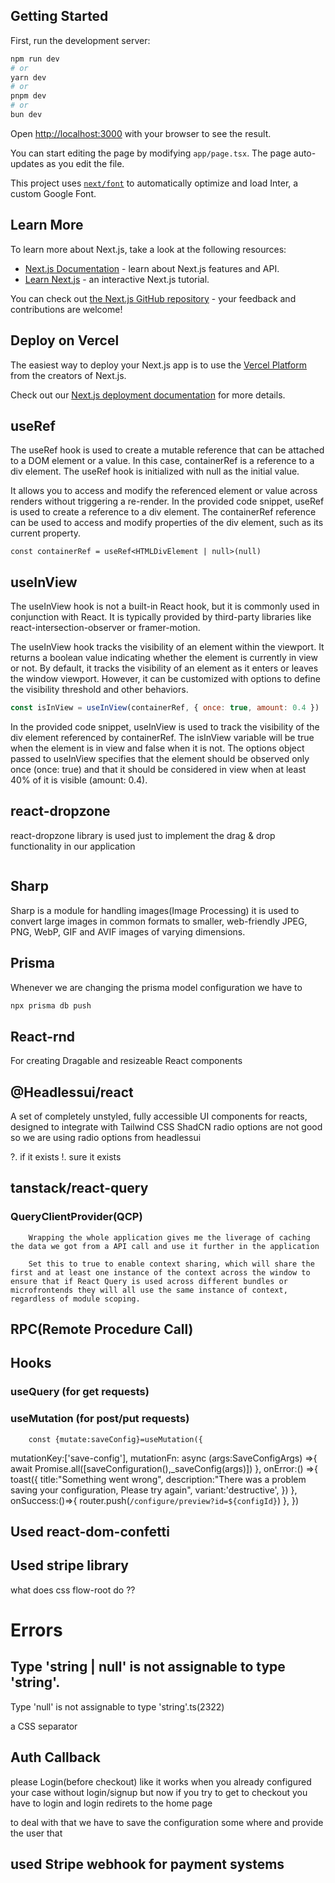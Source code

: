 ## Getting Started

First, run the development server:

```bash
npm run dev
# or
yarn dev
# or
pnpm dev
# or
bun dev
```

Open [http://localhost:3000](http://localhost:3000) with your browser to see the result.

You can start editing the page by modifying `app/page.tsx`. The page auto-updates as you edit the file.

This project uses [`next/font`](https://nextjs.org/docs/basic-features/font-optimization) to automatically optimize and load Inter, a custom Google Font.

## Learn More

To learn more about Next.js, take a look at the following resources:

- [Next.js Documentation](https://nextjs.org/docs) - learn about Next.js features and API.
- [Learn Next.js](https://nextjs.org/learn) - an interactive Next.js tutorial.

You can check out [the Next.js GitHub repository](https://github.com/vercel/next.js/) - your feedback and contributions are welcome!

## Deploy on Vercel

The easiest way to deploy your Next.js app is to use the [Vercel Platform](https://vercel.com/new?utm_medium=default-template&filter=next.js&utm_source=create-next-app&utm_campaign=create-next-app-readme) from the creators of Next.js.

Check out our [Next.js deployment documentation](https://nextjs.org/docs/deployment) for more details.

## useRef 

The useRef hook is used to create a mutable reference that can be attached to a DOM element or a value. In this case, containerRef is a reference to a div element. The useRef hook is initialized with null as the initial value.

 It allows you to access and modify the referenced element or value across renders without triggering a re-render.
In the provided code snippet, useRef is used to create a reference to a div element. The containerRef reference can be used to access and modify properties of the div element, such as its current property.
```JS
const containerRef = useRef<HTMLDivElement | null>(null)
```

## useInView

The useInView hook is not a built-in React hook, but it is commonly used in conjunction with React. It is typically provided by third-party libraries like react-intersection-observer or framer-motion.

The useInView hook tracks the visibility of an element within the viewport. It returns a boolean value indicating whether the element is currently in view or not. By default, it tracks the visibility of an element as it enters or leaves the window viewport. However, it can be customized with options to define the visibility threshold and other behaviors.


```js
const isInView = useInView(containerRef, { once: true, amount: 0.4 })
```
In the provided code snippet, useInView is used to track the visibility of the div element referenced by containerRef. The isInView variable will be true when the element is in view and false when it is not. The options object passed to useInView specifies that the element should be observed only once (once: true) and that it should be considered in view when at least 40% of it is visible (amount: 0.4).

## react-dropzone

react-dropzone library is used just to implement the drag & drop functionality in our application
```js


```

## Sharp
Sharp is a module for handling images(Image Processing) it is used to convert large images in common formats to smaller, web-friendly JPEG, PNG, WebP, GIF and AVIF images of varying dimensions.


## Prisma
Whenever we are changing the prisma model configuration we have to
```sh
npx prisma db push
```
## React-rnd
For creating Dragable and resizeable React components 

## @Headlessui/react
A set of completely unstyled, fully accessible UI components for reacts, designed to integrate with Tailwind CSS
ShadCN radio options are not good so we are using radio options from headlessui 

?.  if it exists
!.  sure it exists



## tanstack/react-query
### QueryClientProvider(QCP)
        Wrapping the whole application gives me the liverage of caching the data we got from a API call and use it further in the application
        
        Set this to true to enable context sharing, which will share the first and at least one instance of the context across the window to ensure that if React Query is used across different bundles or microfrontends they will all use the same instance of context, regardless of module scoping.

## RPC(Remote Procedure Call)
## Hooks
### useQuery (for get requests)
### useMutation (for post/put requests)
        const {mutate:saveConfig}=useMutation({
  mutationKey:['save-config'],
  mutationFn: async (args:SaveConfigArgs) =>{
    await Promise.all([saveConfiguration(),_saveConfig(args)])
  },
  onError:() =>{
    toast({
      title:"Something went wrong",
      description:"There was a problem saving your configuration, Please try again",
      variant:'destructive',
    })
  },
  onSuccess:()=>{
    router.push(`/configure/preview?id=${configId}`)
  },
 })

## Used react-dom-confetti


## Used stripe library

what does css flow-root do ??
# Errors 

## Type 'string | null' is not assignable to type 'string'.
  Type 'null' is not assignable to type 'string'.ts(2322)

 <Phone imgSrc={configurations.croppedImageUrl!}/>

 <div className='my-2 h-px bg-gray-200'/> a CSS separator


## Auth Callback
  please Login(before checkout)
  like it works when you already configured your case without login/signup but now if you try to get to checkout you have to login and login redirets to the home page 

  to deal with that we have to save the configuration some where and provide the user that



## used Stripe webhook for payment systems


